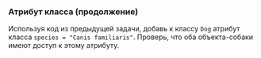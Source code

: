 ### Атрибут класса (продолжение)
Используя код из предыдущей задачи, добавь к классу `Dog` атрибут класса `species = "Canis familiaris"`.
Проверь, что оба объекта-собаки имеют доступ к этому атрибуту.



